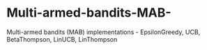 # Multi-armed-bandits-MAB-
Multi-armed bandits (MAB) implementations - EpsilonGreedy, UCB, BetaThompson, LinUCB, LinThompson
